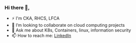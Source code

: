 ### Hi there 👋,

<!--
**A4ANK/A4ANK** is a ✨ _special_ ✨ repository because its `README.md` (this file) appears on your GitHub profile.

Here are some ideas to get you started:

- 🔭 I’m currently working on 
- 🤔 I’m looking for help with 
- 😄 Pronouns: ...
- ⚡ Fun fact: ...
- 📫 How to reach me: [![LinkedIn]( URL of ICON )](https://www.linkedin.com/in/a4ankur/) 
-->
- ⚡ I'm CKA, RHCS, LFCA
- 👯 I’m looking to collaborate on cloud computing projects
- 💬 Ask me about K8s, Containers, linux, information security
- 📫 How to reach me: [LinkedIn](https://www.linkedin.com/in/a4ankur/) 

